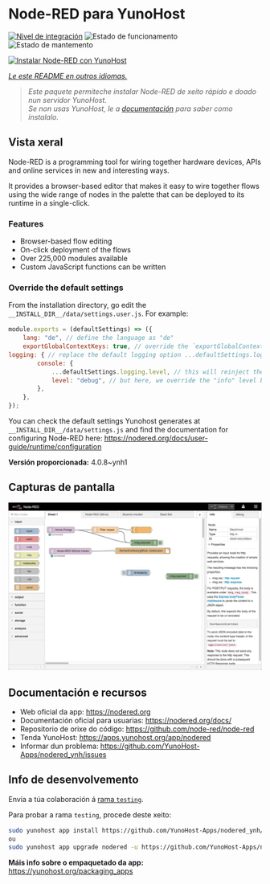 <!--
NOTA: Este README foi creado automáticamente por <https://github.com/YunoHost/apps/tree/master/tools/readme_generator>
NON debe editarse manualmente.
-->

# Node-RED para YunoHost

[![Nivel de integración](https://apps.yunohost.org/badge/integration/nodered)](https://ci-apps.yunohost.org/ci/apps/nodered/)
![Estado de funcionamento](https://apps.yunohost.org/badge/state/nodered)
![Estado de mantemento](https://apps.yunohost.org/badge/maintained/nodered)

[![Instalar Node-RED con YunoHost](https://install-app.yunohost.org/install-with-yunohost.svg)](https://install-app.yunohost.org/?app=nodered)

*[Le este README en outros idiomas.](./ALL_README.md)*

> *Este paquete permíteche instalar Node-RED de xeito rápido e doado nun servidor YunoHost.*  
> *Se non usas YunoHost, le a [documentación](https://yunohost.org/install) para saber como instalalo.*

## Vista xeral

Node-RED is a programming tool for wiring together hardware devices, APIs and online services in new and interesting ways.

It provides a browser-based editor that makes it easy to wire together flows using the wide range of nodes in the palette that can be deployed to its runtime in a single-click.

### Features

- Browser-based flow editing
- On-click deployment of the flows
- Over 225,000 modules available
- Custom JavaScript functions can be written

### Override the default settings

From the installation directory, go edit the `__INSTALL_DIR__/data/settings.user.js`. For example:

```js
module.exports = (defaultSettings) => ({
    lang: "de", // define the language as "de"
    exportGlobalContextKeys: true, // override the `exportGlobalContextKeys` value
logging: { // replace the default logging option ...defaultSettings.logging, // this will reinject the default settings in logging
        console: {
            ...defaultSettings.logging.level, // this will reinject the default settings in logging.console
            level: "debug", // but here, we override the "info" level by "debug"
        },
    },
});
```

You can check the default settings Yunohost generates at `__INSTALL_DIR__/data/settings.js` and find the documentation for configuring Node-RED here: <https://nodered.org/docs/user-guide/runtime/configuration>


**Versión proporcionada:** 4.0.8~ynh1

## Capturas de pantalla

![Captura de pantalla de Node-RED](./doc/screenshots/screenshot.jpg)

## Documentación e recursos

- Web oficial da app: <https://nodered.org>
- Documentación oficial para usuarias: <https://nodered.org/docs/>
- Repositorio de orixe do código: <https://github.com/node-red/node-red>
- Tenda YunoHost: <https://apps.yunohost.org/app/nodered>
- Informar dun problema: <https://github.com/YunoHost-Apps/nodered_ynh/issues>

## Info de desenvolvemento

Envía a túa colaboración á [rama `testing`](https://github.com/YunoHost-Apps/nodered_ynh/tree/testing).

Para probar a rama `testing`, procede deste xeito:

```bash
sudo yunohost app install https://github.com/YunoHost-Apps/nodered_ynh/tree/testing --debug
ou
sudo yunohost app upgrade nodered -u https://github.com/YunoHost-Apps/nodered_ynh/tree/testing --debug
```

**Máis info sobre o empaquetado da app:** <https://yunohost.org/packaging_apps>
